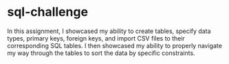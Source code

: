 # sql-challenge

In this assignment, I showcased my ability to create tables, specify data types, primary keys, foreign keys, and import CSV files to their corresponding SQL tables. I then showcased my ability to properly navigate my way through the tables to sort the data by specific constraints.

